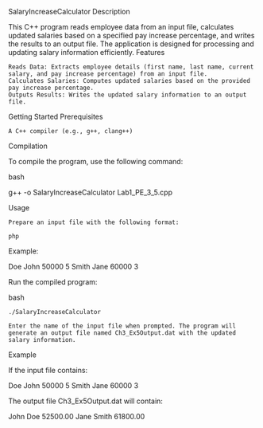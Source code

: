 SalaryIncreaseCalculator
Description

This C++ program reads employee data from an input file, calculates updated salaries based on a specified pay increase percentage, and writes the results to an output file. The application is designed for processing and updating salary information efficiently.
Features

    Reads Data: Extracts employee details (first name, last name, current salary, and pay increase percentage) from an input file.
    Calculates Salaries: Computes updated salaries based on the provided pay increase percentage.
    Outputs Results: Writes the updated salary information to an output file.

Getting Started
Prerequisites

    A C++ compiler (e.g., g++, clang++)

Compilation

To compile the program, use the following command:

bash

g++ -o SalaryIncreaseCalculator Lab1_PE_3_5.cpp

Usage

    Prepare an input file with the following format:

    php

<LastName> <FirstName> <CurrentSalary> <PayIncreasePercentage>

Example:

Doe John 50000 5
Smith Jane 60000 3

Run the compiled program:

bash

    ./SalaryIncreaseCalculator

    Enter the name of the input file when prompted. The program will generate an output file named Ch3_Ex5Output.dat with the updated salary information.

Example

If the input file contains:

Doe John 50000 5
Smith Jane 60000 3

The output file Ch3_Ex5Output.dat will contain:

John Doe 52500.00
Jane Smith 61800.00
